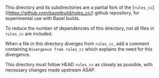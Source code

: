 This directory and its subdirectories are a partial fork of the
[`rules_cc`]((https://github.com/bazelbuild/rules_cc/)
github repository, for experimental use with Bazel builds.

To reduce the number of dependencies of this directory, not all files in `rules_cc`
are included.

When a file in this directory diverges
from `rules_cc`, add a comment containing `Divergence from rules_cc` which
explains the need for this divergence.

This directory must follow HEAD `rules_cc` as closely as possible, with
necessary changes made upstream ASAP.
